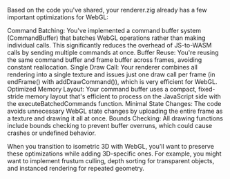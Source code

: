 Based on the code you've shared, your renderer.zig already has a few important optimizations for WebGL:

Command Batching: You've implemented a command buffer system (CommandBuffer) that batches WebGL operations rather than making individual calls. This significantly reduces the overhead of JS-to-WASM calls by sending multiple commands at once.
Buffer Reuse: You're reusing the same command buffer and frame buffer across frames, avoiding constant reallocation.
Single Draw Call: Your renderer combines all rendering into a single texture and issues just one draw call per frame (in endFrame() with addDrawCommand()), which is very efficient for WebGL.
Optimized Memory Layout: Your command buffer uses a compact, fixed-stride memory layout that's efficient to process on the JavaScript side with the executeBatchedCommands function.
Minimal State Changes: The code avoids unnecessary WebGL state changes by uploading the entire frame as a texture and drawing it all at once.
Bounds Checking: All drawing functions include bounds checking to prevent buffer overruns, which could cause crashes or undefined behavior.

When you transition to isometric 3D with WebGL, you'll want to preserve these optimizations while adding 3D-specific ones. For example, you might want to implement frustum culling, depth sorting for transparent objects, and instanced rendering for repeated geometry.
